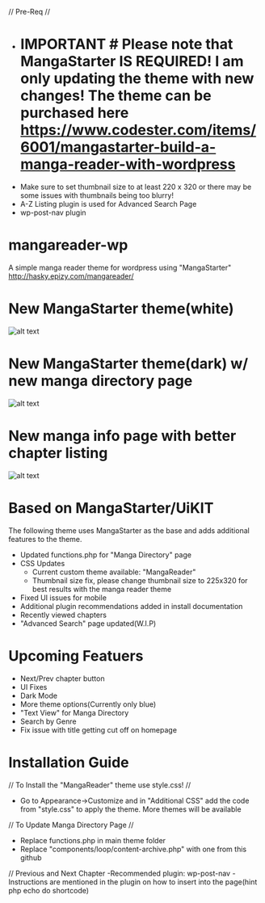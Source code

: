 
// Pre-Req //
- # IMPORTANT # Please note that MangaStarter IS REQUIRED! I am only updating the theme with new changes! The theme can be purchased here https://www.codester.com/items/6001/mangastarter-build-a-manga-reader-with-wordpress
- Make sure to set thumbnail size to at least 220 x 320 or there may be some issues with thumbnails being too blurry!
- A-Z Listing plugin is used for Advanced Search Page
- wp-post-nav plugin


# mangareader-wp
A simple manga reader theme for wordpress using "MangaStarter"
http://hasky.epizy.com/mangareader/

# New MangaStarter theme(white)
![alt text](http://i.epvpimg.com/KFV4fab.png)

# New MangaStarter theme(dark) w/ new manga directory page
![alt text](http://i.epvpimg.com/qrbHcab.png)

# New manga info page with better chapter listing
![alt text](http://i.epvpimg.com/0G9Bcab.png)

# Based on MangaStarter/UiKIT
The following theme uses MangaStarter as the base and adds additional features to the theme.
- Updated functions.php for "Manga Directory" page
- CSS Updates
  - Current custom theme available: "MangaReader"
  - Thumbnail size fix, please change thumbnail size to 225x320 for best results with the manga reader theme
- Fixed UI issues for mobile
- Additional plugin recommendations added in install documentation
- Recently viewed chapters
- "Advanced Search" page updated(W.I.P)

# Upcoming Featuers
- Next/Prev chapter button
- UI Fixes
- Dark Mode
- More theme options(Currently only blue)
- "Text View" for Manga Directory
- Search by Genre
- Fix issue with title getting cut off on homepage

# Installation Guide


// To Install the "MangaReader" theme use style.css! //
- Go to Appearance->Customize and in "Additional CSS" add the code from "style.css" to apply the theme. More themes will
be available

// To Update Manga Directory Page //
- Replace functions.php in main theme folder
- Replace "components/loop/content-archive.php" with one from this github

// Previous and Next Chapter
-Recommended plugin: wp-post-nav
-Instructions are mentioned in the plugin on how to insert into the page(hint php echo do shortcode)

